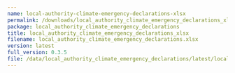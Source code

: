 ```yaml
---
name: local-authority-climate-emergency-declarations-xlsx
permalink: /downloads/local_authority_climate_emergency_declarations_xlsx/latest
package: local_authority_climate_emergency_declarations
title: local_authority_climate_emergency_declarations_xlsx
filename: local_authority_climate_emergency_declarations.xlsx
version: latest
full_version: 0.3.5
file: /data/local_authority_climate_emergency_declarations/latest/local_authority_climate_emergency_declarations.xlsx
---
```

